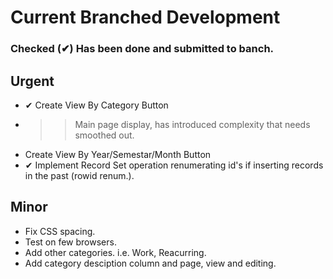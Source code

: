
# Current Branched Development
### Checked (&#10004;) Has been done and submitted to banch.
## Urgent
* &#10004; Create View By Category Button
* >> Main page display, has introduced complexity that needs smoothed out.
* Create View By Year/Semestar/Month Button
* &#10004; Implement Record Set operation renumerating id's if inserting records in the past (rowid renum.).

## Minor
* Fix CSS spacing.
* Test on few browsers.
* Add other categories. i.e. Work, Reacurring.
* Add category desciption column and page, view and editing.
